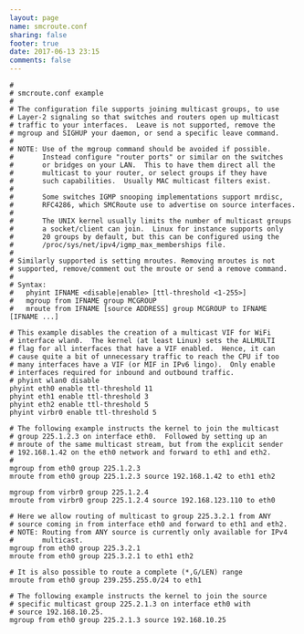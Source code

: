 ```yaml
---
layout: page
name: smcroute.conf
sharing: false
footer: true
date: 2017-06-13 23:15
comments: false
---
```


    #
    # smcroute.conf example
    #
    # The configuration file supports joining multicast groups, to use
    # Layer-2 signaling so that switches and routers open up multicast
    # traffic to your interfaces.  Leave is not supported, remove the
    # mgroup and SIGHUP your daemon, or send a specific leave command.
    #
    # NOTE: Use of the mgroup command should be avoided if possible.
    #       Instead configure "router ports" or similar on the switches
    #       or bridges on your LAN.  This to have them direct all the
    #       multicast to your router, or select groups if they have
    #       such capabilities.  Usually MAC multicast filters exist.
    #
    #       Some switches IGMP snooping implementations support mrdisc,
    #       RFC4286, which SMCRoute use to advertise on source interfaces.
    #
    #       The UNIX kernel usually limits the number of multicast groups
    #       a socket/client can join.  Linux for instance supports only
    #       20 groups by default, but this can be configured using the
    #       /proc/sys/net/ipv4/igmp_max_memberships file.
    #
    # Similarly supported is setting mroutes. Removing mroutes is not
    # supported, remove/comment out the mroute or send a remove command.
    #
    # Syntax:
    #   phyint IFNAME <disable|enable> [ttl-threshold <1-255>]
    #   mgroup from IFNAME group MCGROUP
    #   mroute from IFNAME [source ADDRESS] group MCGROUP to IFNAME [IFNAME ...]
    
    # This example disables the creation of a multicast VIF for WiFi
    # interface wlan0.  The kernel (at least Linux) sets the ALLMULTI
    # flag for all interfaces that have a VIF enabled.  Hence, it can
    # cause quite a bit of unnecessary traffic to reach the CPU if too
    # many interfaces have a VIF (or MIF in IPv6 lingo).  Only enable
    # interfaces required for inbound and outbound traffic.
    # phyint wlan0 disable
    phyint eth0 enable ttl-threshold 11
    phyint eth1 enable ttl-threshold 3
    phyint eth2 enable ttl-threshold 5
    phyint virbr0 enable ttl-threshold 5
    
    # The following example instructs the kernel to join the multicast
    # group 225.1.2.3 on interface eth0.  Followed by setting up an
    # mroute of the same multicast stream, but from the explicit sender
    # 192.168.1.42 on the eth0 network and forward to eth1 and eth2.
    #
    mgroup from eth0 group 225.1.2.3
    mroute from eth0 group 225.1.2.3 source 192.168.1.42 to eth1 eth2
        
    mgroup from virbr0 group 225.1.2.4
    mroute from virbr0 group 225.1.2.4 source 192.168.123.110 to eth0
    
    # Here we allow routing of multicast to group 225.3.2.1 from ANY
    # source coming in from interface eth0 and forward to eth1 and eth2.
    # NOTE: Routing from ANY source is currently only available for IPv4
    #       multicast.
    mgroup from eth0 group 225.3.2.1
    mroute from eth0 group 225.3.2.1 to eth1 eth2
    
    # It is also possible to route a complete (*,G/LEN) range 
    mroute from eth0 group 239.255.255.0/24 to eth1
    
    # The following example instructs the kernel to join the source
    # specific multicast group 225.2.1.3 on interface eth0 with
    # source 192.168.10.25.
    mgroup from eth0 group 225.2.1.3 source 192.168.10.25


<!--
  -- Local Variables:
  -- mode: markdown
  -- End:
  -->
